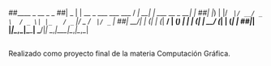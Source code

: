 ##
##____  _                         __       _                _
##|  _ \| | __ _  ___ ___    ___  / _|   __| | ___  __ _  __| |
##| |_) | |/ _` |/ __/ _ \  / _ \| |_   / _` |/ _ \/ _` |/ _` |
##|  __/| | (_| | (_|  __/ | (_) |  _| | (_| |  __/ (_| | (_| |
##|_|   |_|\__,_|\___\___|  \___/|_|    \__,_|\___|\__,_|\__,_|
##                                                            

Realizado como proyecto final de la materia Computación Gráfica.
